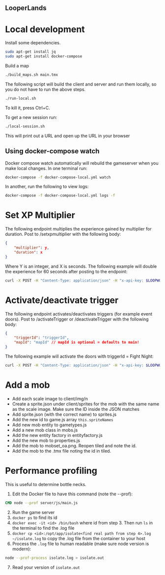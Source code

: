 ## LooperLands

# Local development
Install some dependencies.
```bash
sudo apt-get install jq
sudo apt-get install docker-compose
```

Build a map
```bash
./build_maps.sh main.tmx
```

The following script will build the client and server and run them locally, so you do not have to run the above steps.
```bash
./run-local.sh
```
To kill it, press Ctrl+C.

To get a new session run:
```bash
./local-session.sh
```
This will print out a URL and open up the URL in your browser

## Using docker-compose watch
Docker compose watch automatically will rebuild the gameserver when you make local changes.
In one terminal run:
```bash
docker-compose -f docker-compose-local.yml watch
```
In another, run the following to view logs:
```bash
docker-compose -f docker-compose-local.yml logs -f
```



# Set XP Multiplier
The following endpoint multiplies the experience gained by multiplier for duration.
Post to /setxpmultiplier with the following body:
```json
{
    "multiplier": y,
    "duration": x
}
```
Where Y is an integer, and X is seconds.
The following example will double the experience for 60 seconds after posting to the endpoint:
```bash
curl -X POST -H "Content-Type: application/json" -H "x-api-key: $LOOPWORMS_API_KEY" -d "{\"multiplier\": 2, \"duration\":60}" http://127.0.0.1:8000/setxpmultiplier
```
# Activate/deactivate trigger
The following endpoint activates/deactivates triggers (for example event doors).
Post to /activateTrigger or /deactivateTrigger with the following body:
```json
{
    "triggerId": "triggerId",
    "mapId": "mapId" // mapId is optional = defaults to main!
}
```
The following example will activate the doors with triggerId = Fight Night:
```bash
curl -X POST -H "Content-Type: application/json" -H "x-api-key: $LOOPWORMS_API_KEY" -d "{\"triggerId\": \"Fight Night\"}" http://127.0.0.1:8000/activateTrigger
```

# Add a mob

* Add each scale image to client/img/n
* Create a sprite.json under client/sprites for the mob with the same name as the scale image. Make sure the ID inside the JSON matches
* Add sprite.json (with the correct name) to sprites.js
* Add the new id to game.js array `this.spriteNames`
* Add new mob entity to gametypes.js
* Add a new mob class in mobs.js
* Add the new entity factory in entityfactory.js
* Add the new mob to properties.js
* Add the mob to mobset_oa.png. Reopen tiled and note the id.
* Add the mob to the .tmx file noting the id in tiled. 

# Performance profiling
This is useful to determine bottle necks.
1) Edit the Docker file to have this command (note the --prof):
```Dockerfile
CMD node --prof server/js/main.js
```
2) Run the game server
3) `docker ps` to find its id
4) `docker exec -it <id> /bin/bash` where id from step 3. Then run `ls` in the terminal to find the .log file
5) `docker cp <id>:/opt/app/isolate<find real path from step 4>.log ~/isolate.log` to copy the .log file from the container to your host
6) Process the `.log` file to human readable (make sure node version is modern): 
```bash 
node --prof-process isolate.log > isolate.out
```
7) Read your version of `isolate.out`